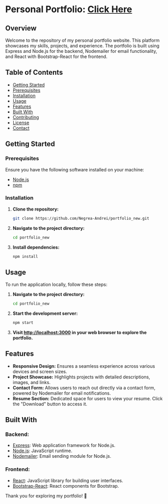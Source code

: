 # Personal Portfolio: <a href="https://main--stately-cascaron-ab7089.netlify.app/"> Click Here </a>

## Overview

Welcome to the repository of my personal portfolio website. This platform showcases my skills, projects, and experience. The portfolio is built using Express and Node.js for the backend, Nodemailer for email functionality, and React with Bootstrap-React for the frontend.

## Table of Contents

- [Getting Started](#getting-started)
- [Prerequisites](#prerequisites)
- [Installation](#installation)
- [Usage](#usage)
- [Features](#features)
- [Built With](#built-with)
- [Contributing](#contributing)
- [License](#license)
- [Contact](#contact)

## Getting Started

### Prerequisites

Ensure you have the following software installed on your machine:

- [Node.js](https://nodejs.org/)
- [npm](https://www.npmjs.com/)

### Installation

1. **Clone the repository:**

    ```bash
    git clone https://github.com/Negrea-Andrei/portfolio_new.git
    ```

2. **Navigate to the project directory:**

    ```bash
    cd portfolio_new
    ```

3. **Install dependencies:**

    ```bash
    npm install
    ```

## Usage

To run the application locally, follow these steps:

1. **Navigate to the project directory:**

    ```bash
    cd portfolio_new
    ```

2. **Start the development server:**

    ```bash
    npm start
    ```

3. **Visit [http://localhost:3000](http://localhost:3000) in your web browser to explore the portfolio.**

## Features

- **Responsive Design:** Ensures a seamless experience across various devices and screen sizes.
- **Project Showcase:** Highlights projects with detailed descriptions, images, and links.
- **Contact Form:** Allows users to reach out directly via a contact form, powered by Nodemailer for email notifications.
- **Resume Section:** Dedicated space for users to view your resume. Click the "Download" button to access it.

## Built With

### Backend:

- [Express](https://expressjs.com/): Web application framework for Node.js.
- [Node.js](https://nodejs.org/): JavaScript runtime.
- [Nodemailer](https://nodemailer.com/): Email sending module for Node.js.

### Frontend:

- [React](https://reactjs.org/): JavaScript library for building user interfaces.
- [Bootstrap-React](https://react-bootstrap.github.io/): React components for Bootstrap.



Thank you for exploring my portfolio! 🚀
